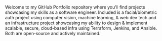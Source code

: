 Welcome to my GitHub Portfolio repository where you'll find projects showcasing my skills as a software engineer. Included is a facial/biometric auth project using computer vision, machine learning, & web dev tech and an infrastructure project showcasing my ability to design & implement scalable, secure, cloud-based infra using Terraform, Jenkins, and Ansible. Both are open-source and actively maintained.
